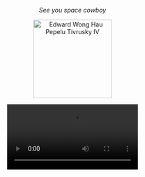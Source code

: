<p align="center"><i>See you space cowboy</i></p>

<p align="center">
<img height="180em" src="https://media0.giphy.com/media/udhngZK2IFTc4/giphy.gif" alt="Edward Wong Hau Pepelu Tivrusky IV" />
</p>

<div align="center" justify="center">
<video controls src="https://github.com/user-attachments/assets/ba587d70-d202-4de5-a7ca-6bb82a87069b" />
</div>
